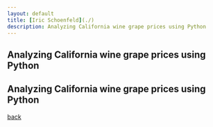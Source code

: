 ```yaml
---
layout: default
title: [Iric Schoenfeld](./)
description: Analyzing California wine grape prices using Python
---
```


## Analyzing California wine grape prices using Python


## Analyzing California wine grape prices using Python

[back](./)